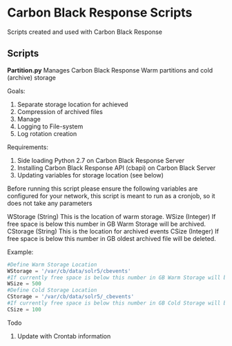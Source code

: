 # Carbon Black Response Scripts
Scripts created and used with Carbon Black Response

## Scripts
**Partition.py**
Manages Carbon Black Response Warm partitions and cold (archive) storage

Goals:
1. Separate storage location for achieved
2. Compression of archived files
3. Manage
4. Logging to File-system
5. Log rotation creation


Requirements:
1. Side loading Python 2.7 on Carbon Black Response Server
2. Installing Carbon Black Response API (cbapi) on Carbon Black Server
3. Updating variables for storage location (see below)

Before running this script please ensure the following variables are configured for your network, this script is meant to run as a cronjob, so it does not take any parameters 



WStorage (String)  This is the location of warm storage.
WSize (Integer)    If free space is below this number in GB Warm Storage will be archived.
CStorage (String) This is the location for archived events
CSize (Integer) If free space is below this  number in GB oldest archived file will be deleted.

Example:
```python
#Define Warm Storage Location
WStorage = '/var/cb/data/solr5/cbevents'
#If currently free space is below this number in GB Warm Storage will be archived.
WSize = 500
#Define Cold Storage Location 
CStorage = '/var/cb/data/solr5/_cbevents'
#If currently free space is below this number in GB Cold Storage will be deleted 
CSize = 100
```

Todo
 1. Update with Crontab information

